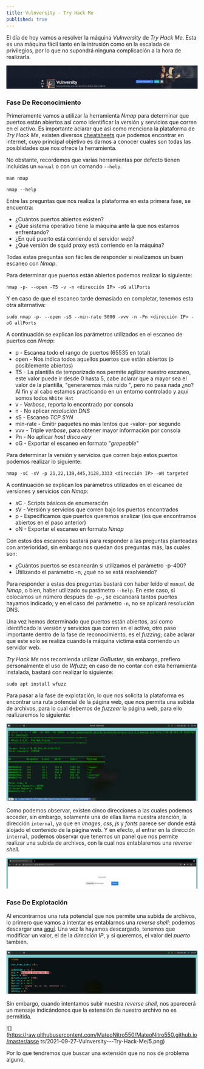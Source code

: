 ```yaml
---
title: Vulnversity - Try Hack Me
published: true
---
```


El día de hoy vamos a resolver la máquina _Vulnversity_ de _Try Hack Me_. Esta es una máquina fácil tanto en la intrusión como en la escalada de privilegios, por lo que no supondrá ninguna complicación a la hora de realizarla.

![](https://raw.githubusercontent.com/MateoNitro550/MateoNitro550.github.io/master/assets/2021-09-27-Vulnversity---Try-Hack-Me/1.png)

### [](#header-3)Fase De Reconocimiento

Primeramente vamos a utilizar la herramienta _Nmap_ para determinar que puertos están abiertos así como identificar la versión y servicios que corren en el activo. Es importante aclarar que así como menciona la plataforma de _Try Hack Me_, existen diversos [cheatsheets](https://www.stationx.net/nmap-cheat-sheet/) que podemos encontrar en internet, cuyo principal objetivo es darnos a conocer cuales son todas las posiblidades que nos ofrece la herramienta.

No obstante, recordemos que varias herramientas por defecto tienen incluidas un `manual` o con un comando `--help`.

```
man nmap
```

```
nmap --help
```

Entre las preguntas que nos realiza la plataforma en esta primera fase, se encuentra:

* ¿Cuántos puertos abiertos existen?
* ¿Qué sistema operativo tiene la máquina ante la que nos estamos enfrentando?
* ¿En qué puerto está corriendo el servidor web?
* ¿Qué versión de squid proxy está corriendo en la máquina?

Todas estas preguntas son fáciles de responder si realizamos un buen escaneo con _Nmap_. 

Para determinar que puertos están abiertos podemos realizar lo siguiente:
  
```
nmap -p- --open -T5 -v -n <dirección IP> -oG allPorts
```
 
Y en caso de que el escaneo tarde demasiado en completar, tenemos esta otra alternativa:
  
``` 
sudo nmap -p- --open -sS --min-rate 5000 -vvv -n -Pn <dirección IP> -oG allPorts
```

A continuación se explican los parámetros utilizados en el escaneo de puertos con _Nmap_:
  
* p - Escanea todo el rango de puertos (65535 en total)
* open - Nos indica todos aquellos puertos que están abiertos (o posiblemente abiertos)
* T5 - La plantilla de temporizado nos permite agilizar nuestro escaneo, este valor puede ir desde 0 hasta 5, cabe aclarar que a mayor sea el valor de la plantilla, "generaremos más ruido  ", pero no pasa nada ¿no? Al fin y al cabo estamos practicando en un entorno controlado y aquí somos todos `White Hat`
* v - _Verbose_, reporta lo encontrado por consola
* n - No aplicar _resolución DNS_
* sS - Escaneo _TCP SYN_
* min-rate - Emitir paquetes no más lentos que -valor- por segundo
* vvv - Triple _verbose_, para obtener mayor información por consola
* Pn - No aplicar _host discovery_
* oG - Exportar el escaneo en formato "_grepeable_"

Para determinar la versión y servicios que corren bajo estos puertos podemos realizar lo siguiente:

```  
nmap -sC -sV -p 21,22,139,445,3128,3333 <dirección IP> -oN targeted
```
  
A continuación se explican los parámetros utilizados en el escaneo de versiones y servicios con _Nmap_:

* sC - Scripts básicos de enumeración
* sV - Versión y servicios que corren bajo los puertos encontrados
* p - Especificamos que puertos queremos analizar (los que encontramos abiertos en el paso anterior)
* oN - Exportar el escaneo en formato _Nmap_

Con estos dos escaneos bastará para responder a las preguntas planteadas con anterioridad, sin embargo nos quedan dos preguntas más, las cuales son:

* ¿Cuántos puertos se escanearán si utilizamos el parámetro -p-400?
* Utilizando el parámetro -n, ¿qué no se está resolviendo?

Para responder a estas dos preguntas bastará con haber leído el `manual` de _Nmap_, o bien, haber utilizado su parámetro `--help`. En este caso, si colocamos un número después de `-p-`, se escaneará tantos puertos hayamos indicado; y en el caso del parámetro `-n`, no se aplicará resolución DNS.

Una vez hemos determinado que puertos están abiertos, así como identificado la versión y servicios que corren en el activo, otro paso importante dentro de la fase de reconocimiento, es el _fuzzing_; cabe aclarar que este solo se realiza cuando la máquina víctima está corriendo un servidor web.

_Try Hack Me_ nos recomienda utilizar _GoBuster_, sin embargo, prefiero personalmente el uso de _Wfuzz_; en caso de no contar con esta herramienta instalada, bastará con realizar lo siguiente:
  
```
sudo apt install wfuzz
```

Para pasar a la fase de explotación, lo que nos solicita la plataforma es encontrar una ruta potencial de la página web, que nos permita una subida de archivos, para lo cual debemos de _fuzzear_ la página web, para ello realizaremos lo siguiente:

![](https://raw.githubusercontent.com/MateoNitro550/MateoNitro550.github.io/master/assets/2021-09-27-Vulnversity---Try-Hack-Me/2.png)

Como podemos observar, existen cinco direcciones a las cuales podemos acceder, sin embargo, solamente una de ellas llama nuestra atención, la dirección `internal`, ya que en _images_, _css_, _js_ y _fonts_ parece ser donde está alojado el contenido de la página web. Y en efecto, al entrar en la dirección `internal`, podemos observar que tenemos un panel que nos permite realizar una subida de archivos, con la cual nos entablaremos una _reverse shell_.


![](https://raw.githubusercontent.com/MateoNitro550/MateoNitro550.github.io/master/assets/2021-09-27-Vulnversity---Try-Hack-Me/3.png)

### [](#header-3)Fase De Explotación

Al encontrarnos una ruta potencial que nos permite una subida de archivos, lo primero que vamos a intentar es entablarnos una _reverse shell_; podemos descargar una [aquí](https://pentestmonkey.net/tools/web-shells/php-reverse-shell). Una vez la hayamos descargado, tenemos que modificar un valor, el de la _dirección IP_, y si queremos, el valor del _puerto_ también.

![](https://raw.githubusercontent.com/MateoNitro550/MateoNitro550.github.io/master/assets/2021-09-27-Vulnversity---Try-Hack-Me/4.png)

Sin embargo, cuando intentamos subir nuestra _reverse shell_, nos aparecerá un mensaje indicándonos que la extensión de nuestro archivo no es permitida.

![](https://raw.githubusercontent.com/MateoNitro550/MateoNitro550.github.io/master/asse  ts/2021-09-27-Vulnversity---Try-Hack-Me/5.png)

Por lo que tendremos que buscar una extensión que no nos de problema alguno, 
